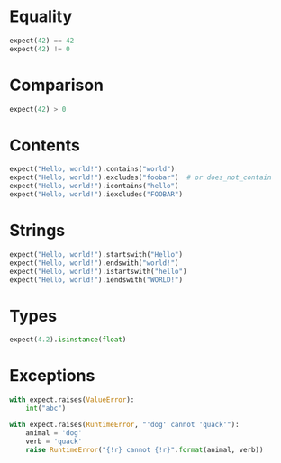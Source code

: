 # Equality

```python
expect(42) == 42
expect(42) != 0
```

# Comparison

```python
expect(42) > 0
```

# Contents

```python
expect("Hello, world!").contains("world")
expect("Hello, world!").excludes("foobar")  # or does_not_contain
expect("Hello, world!").icontains("hello")
expect("Hello, world!").iexcludes("FOOBAR")
```

# Strings

```python
expect("Hello, world!").startswith("Hello")
expect("Hello, world!").endswith("world!")
expect("Hello, world!").istartswith("hello")
expect("Hello, world!").iendswith("WORLD!")
```

# Types

```python
expect(4.2).isinstance(float)
```

# Exceptions

```python
with expect.raises(ValueError):
    int("abc")

with expect.raises(RuntimeError, "'dog' cannot 'quack'"):
    animal = 'dog'
    verb = 'quack'
    raise RuntimeError("{!r} cannot {!r}".format(animal, verb))
```

